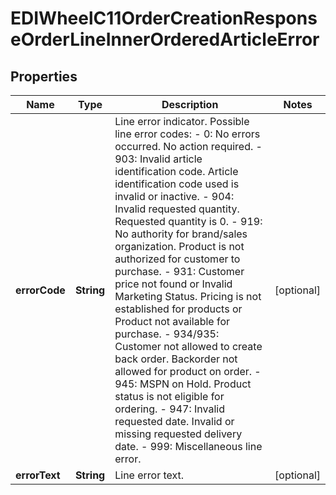 

# EDIWheelC11OrderCreationResponseOrderLineInnerOrderedArticleError


## Properties

| Name | Type | Description | Notes |
|------------ | ------------- | ------------- | -------------|
|**errorCode** | **String** | Line error indicator.  Possible line error codes: - 0: No errors occurred. No action required. - 903: Invalid article identification code. Article identification code used is invalid or inactive. - 904: Invalid requested quantity. Requested quantity is 0. - 919: No authority for brand/sales organization. Product is not authorized for customer to purchase. - 931: Customer price not found or Invalid Marketing Status. Pricing is not established for products or Product not available for purchase. - 934/935: Customer not allowed to create back order. Backorder not allowed for product on order. - 945: MSPN on Hold. Product status is not eligible for ordering. - 947: Invalid requested date. Invalid or missing requested delivery date. - 999: Miscellaneous line error.  |  [optional] |
|**errorText** | **String** | Line error text. |  [optional] |



